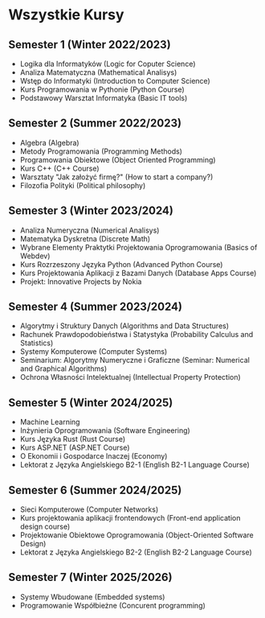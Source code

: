 # Wszystkie Kursy

## Semester 1 (Winter 2022/2023)
* Logika dla Informatyków (Logic for Coputer Science)
* Analiza Matematyczna (Mathematical Analisys)
* Wstęp do Informatyki (Introduction to Computer Science)
* Kurs Programowania w Pythonie (Python Course)
* Podstawowy Warsztat Informatyka (Basic IT tools)

## Semester 2 (Summer 2022/2023)
* Algebra (Algebra)
* Metody Programowania (Programming Methods)
* Programowania Obiektowe (Object Oriented Programming)
* Kurs C++ (C++ Course)
* Warsztaty "Jak założyć firmę?" (How to start a company?)
* Filozofia Polityki (Political philosophy)

## Semester 3 (Winter 2023/2024)
* Analiza Numeryczna (Numerical Analisys)
* Matematyka Dyskretna (Discrete Math)
* Wybrane Elementy Praktytki Projektowania Oprogramowania (Basics of Webdev)
* Kurs Rozrzeszony Języka Python (Advanced Python Course)
* Kurs Projektowania Aplikacji z Bazami Danych (Database Apps Course)
* Projekt: Innovative Projects by Nokia
  
## Semester 4 (Summer 2023/2024)
* Algorytmy i Struktury Danych (Algorithms and Data Structures)
* Rachunek Prawdopodobieństwa i Statystyka (Probability Calculus and Statistics)
* Systemy Komputerowe (Computer Systems)
* Seminarium: Algorytmy Numeryczne i Graficzne (Seminar: Numerical and Graphical Algorithms)
* Ochrona Własności Intelektualnej (Intellectual Property Protection)

## Semester 5 (Winter 2024/2025)
* Machine Learning
* Inżynieria Oprogramowania (Software Engineering)
* Kurs Języka Rust (Rust Course)
* Kurs ASP.NET (ASP.NET Course)
* O Ekonomii i Gospodarce Inaczej (Economy)
* Lektorat z Języka Angielskiego B2-1 (English B2-1 Language Course)

## Semester 6 (Summer 2024/2025)
* Sieci Komputerowe (Computer Networks)
* Kurs projektowania aplikacji frontendowych (Front-end application design course)
* Projektowanie Obiektowe Oprogramowania (Object-Oriented Software Design)
* Lektorat z Języka Angielskiego B2-2 (English B2-2 Language Course)

## Semester 7 (Winter 2025/2026)
* Systemy Wbudowane (Embedded systems)
* Programowanie Współbieżne (Concurent programming)
